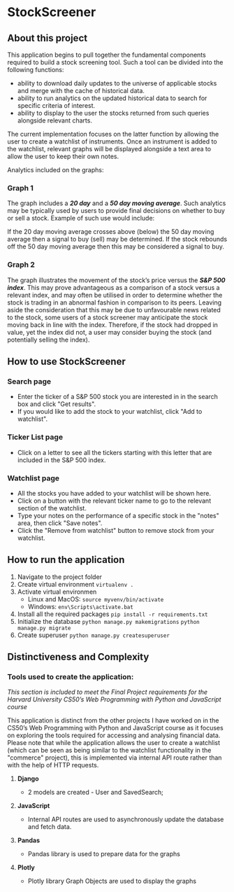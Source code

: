 # StockScreener

## About this project

This application begins to pull together the fundamental components required to build a stock screening tool. Such a tool can be divided into the following functions:

- ability to download daily updates to the universe of applicable stocks and merge with the cache of historical data.
- ability to run analytics on the updated historical data to search for specific criteria of interest.
- ability to display to the user the stocks returned from such queries alongside relevant charts.

The current implementation focuses on the latter function by allowing the user to create a watchlist of instruments. Once an instrument is added to the watchlist, relevant graphs will be displayed alongside a text area to allow the user to keep their own notes.

Analytics included on the graphs:

### Graph 1

The graph includes a **_20 day_** and a **_50 day moving average_**. Such analytics may be typically used by users to provide final decisions on whether to buy or sell a stock. Example of such use would include:

If the 20 day moving average crosses above (below) the 50 day moving average then a signal to buy (sell) may be determined.
If the stock rebounds off the 50 day moving average then this may be considered a signal to buy.

### Graph 2

The graph illustrates the movement of the stock’s price versus the **_S&P 500 index_**. This may prove advantageous as a comparison of a stock versus a relevant index, and may often be utilised in order to determine whether the stock is trading in an abnormal fashion in comparison to its peers. Leaving aside the consideration that this may be due to unfavourable news related to the stock, some users of a stock screener may anticipate the stock moving back in line with the index. Therefore, if the stock had dropped in value, yet the index did not, a user may consider buying the stock (and potentially selling the index).

## How to use StockScreener

### Search page

- Enter the ticker of a S&P 500 stock you are interested in in the search box and click "Get results".
- If you would like to add the stock to your watchlist, click "Add to watchlist".

### Ticker List page

- Click on a letter to see all the tickers starting with this letter that are included in the S&P 500 index.

### Watchlist page

- All the stocks you have added to your watchlist will be shown here.
- Click on a button with the relevant ticker name to go to the relevant section of the watchlist.
- Type your notes on the performance of a specific stock in the "notes" area, then click "Save notes".
- Click the "Remove from watchlist" button to remove stock from your watchlist.

## How to run the application

1. Navigate to the project folder
2. Create virtual environment
   `virtualenv .`
3. Activate virtual environmen
   - Linux and MacOS:
     `source myvenv/bin/activate`
   - Windows:
     `env\Scripts\activate.bat`
4. Install all the required packages
   `pip install -r requirements.txt`
5. Initialize the database
   `python manage.py makemigrations`
   `python manage.py migrate`
6. Create superuser
   `python manage.py createsuperuser`

## Distinctiveness and Complexity

### Tools used to create the application:

_This section is included to meet the Final Project requirements for the Harvard University CS50’s Web Programming with Python and JavaScript course_

This application is distinct from the other projects I have worked on in the CS50’s Web Programming with Python and JavaScript course as it focuses on exploring the tools required for accessing and analysing financial data. Please note that while the application allows the user to create a watchlist (which can be seen as being similar to the watchlist functionality in the "commerce" project), this is implemented via internal API route rather than with the help of HTTP requests.

1. **Django**

   - 2 models are created - User and SavedSearch;

2. **JavaScript**

   - Internal API routes are used to asynchronously update the database and fetch data.

3. **Pandas**

   - Pandas library is used to prepare data for the graphs

4. **Plotly**

   - Plotly library Graph Objects are used to display the graphs
